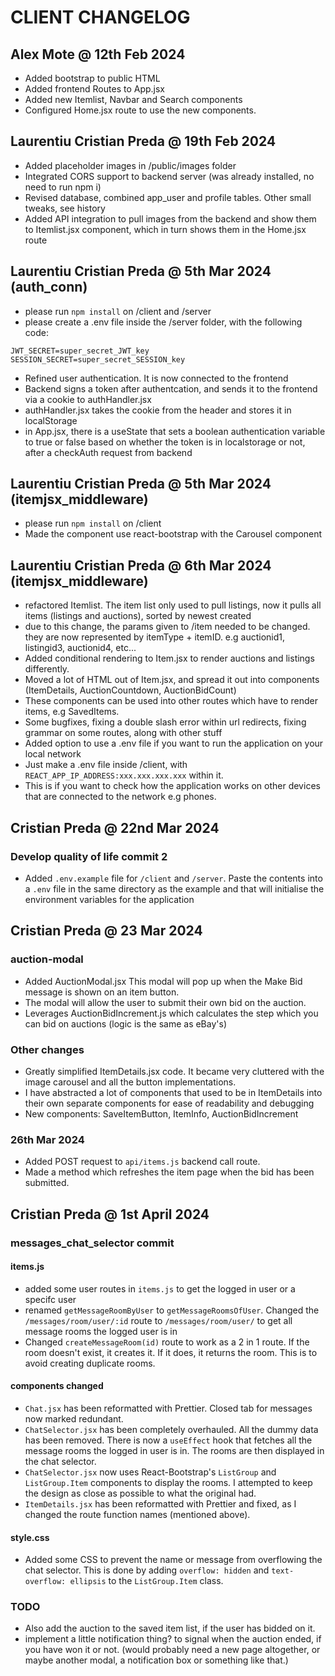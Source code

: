# CLIENT CHANGELOG

## Alex Mote @ 12th Feb 2024

- Added bootstrap to public HTML
- Added frontend Routes to App.jsx
- Added new Itemlist, Navbar and Search components
- Configured Home.jsx route to use the new components.

## Laurentiu Cristian Preda @ 19th Feb 2024

- Added placeholder images in /public/images folder
- Integrated CORS support to backend server (was already installed, no need to run npm i)
- Revised database, combined app_user and profile tables. Other small tweaks, see history
- Added API integration to pull images from the backend and show them to Itemlist.jsx component, which in turn shows them in the Home.jsx route

## Laurentiu Cristian Preda @ 5th Mar 2024 (auth_conn)

- please run `npm install` on /client and /server
- please create a .env file inside the /server folder, with the following code:

```
JWT_SECRET=super_secret_JWT_key
SESSION_SECRET=super_secret_SESSION_key
```

- Refined user authentication. It is now connected to the frontend
- Backend signs a token after authentcation, and sends it to the frontend via a cookie to authHandler.jsx
- authHandler.jsx takes the cookie from the header and stores it in localStorage
- in App.jsx, there is a useState that sets a boolean authentication variable to true or false based on whether the token is in localstorage or not, after a checkAuth request from backend

## Laurentiu Cristian Preda @ 5th Mar 2024 (itemjsx_middleware)

- please run `npm install` on /client
- Made the component use react-bootstrap with the Carousel component

## Laurentiu Cristian Preda @ 6th Mar 2024 (itemjsx_middleware)

- refactored Itemlist. The item list only used to pull listings, now it pulls all items (listings and auctions), sorted by newest created
- due to this change, the params given to /item needed to be changed. they are now represented by itemType + itemID. e.g auctionid1, listingid3, auctionid4, etc...
- Added conditional rendering to Item.jsx to render auctions and listings differently.
- Moved a lot of HTML out of Item.jsx, and spread it out into components (ItemDetails, AuctionCountdown, AuctionBidCount)
- These components can be used into other routes which have to render items, e.g SavedItems.
- Some bugfixes, fixing a double slash error within url redirects, fixing grammar on some routes, along with other stuff
- Added option to use a .env file if you want to run the application on your local network
- Just make a .env file inside /client, with `REACT_APP_IP_ADDRESS:xxx.xxx.xxx.xxx` within it.
- This is if you want to check how the application works on other devices that are connected to the network e.g phones.

## Cristian Preda @ 22nd Mar 2024

### Develop quality of life commit 2

- Added `.env.example` file for `/client` and `/server`. Paste the contents into a `.env` file in the same directory as the example and that will initialise the environment variables for the application

## Cristian Preda @ 23 Mar 2024

### auction-modal

- Added AuctionModal.jsx This modal will pop up when the Make Bid message is shown on an item button.
- The modal will allow the user to submit their own bid on the auction.
- Leverages AuctionBidIncrement.js which calculates the step which you can bid on auctions (logic is the same as eBay's)

### Other changes

- Greatly simplified ItemDetails.jsx code. It became very cluttered with the image carousel and all the button implementations.
- I have abstracted a lot of components that used to be in ItemDetails into their own separate components for ease of readability and debugging
- New components: SaveItemButton, ItemInfo, AuctionBidIncrement

### 26th Mar 2024

- Added POST request to `api/items.js` backend call route.
- Made a method which refreshes the item page when the bid has been submitted.

## Cristian Preda @ 1st April 2024

### messages_chat_selector commit

#### items.js

- added some user routes in `items.js` to get the logged in user or a specifc user
- renamed `getMessageRoomByUser` to `getMessageRoomsOfUser`. Changed the `/messages/room/user/:id` route to `/messages/room/user/` to get all message rooms the logged user is in
- Changed `createMessageRoom(id)` route to work as a 2 in 1 route. If the room doesn't exist, it creates it. If it does, it returns the room. This is to avoid creating duplicate rooms.

#### components changed

- `Chat.jsx` has been reformatted with Prettier. Closed tab for messages now marked redundant.
- `ChatSelector.jsx` has been completely overhauled. All the dummy data has been removed. There is now a `useEffect` hook that fetches all the message rooms the logged in user is in. The rooms are then displayed in the chat selector.
- `ChatSelector.jsx` now uses React-Bootstrap's `ListGroup` and `ListGroup.Item` components to display the rooms. I attempted to keep the design as close as possible to what the original had.
- `ItemDetails.jsx` has been reformatted with Prettier and fixed, as I changed the route function names (mentioned above).

#### style.css

- Added some CSS to prevent the name or message from overflowing the chat selector. This is done by adding `overflow: hidden` and `text-overflow: ellipsis` to the `ListGroup.Item` class.

### TODO

- Also add the auction to the saved item list, if the user has bidded on it.
- implement a little notification thing? to signal when the auction ended, if you have won it or not. (would probably need a new page altogether, or maybe another modal, a notification box or something like that.)  

